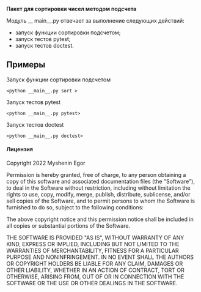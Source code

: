 **Пакет для сортировки чисел методом подсчета**

Модуль __ main__.py отвечает за выполнение следующих действий:
- запуск функции сортировки подсчетом;
- запуск тестов pytest;
- запуск тестов doctest.

## Примеры
Запуск функции сортировки подсчетом

    <python __main__.py sort >
Запуск тестов pytest

    <python __main__.py pytest>
Запуск тестов doctest

    <python __main__.py doctest>

#### Лицензия

Copyright 2022 Myshenin Egor

Permission is hereby granted, free of charge, to any person obtaining a copy of this software and associated documentation files (the "Software"), to deal in the Software without restriction, including without limitation the rights to use, copy, modify, merge, publish, distribute, sublicense, and/or sell copies of the Software, and to permit persons to whom the Software is furnished to do so, subject to the following conditions:

The above copyright notice and this permission notice shall be included in all copies or substantial portions of the Software.

THE SOFTWARE IS PROVIDED "AS IS", WITHOUT WARRANTY OF ANY KIND, EXPRESS OR IMPLIED, INCLUDING BUT NOT LIMITED TO THE WARRANTIES OF MERCHANTABILITY, FITNESS FOR A PARTICULAR PURPOSE AND NONINFRINGEMENT. IN NO EVENT SHALL THE AUTHORS OR COPYRIGHT HOLDERS BE LIABLE FOR ANY CLAIM, DAMAGES OR OTHER LIABILITY, WHETHER IN AN ACTION OF CONTRACT, TORT OR OTHERWISE, ARISING FROM, OUT OF OR IN CONNECTION WITH THE SOFTWARE OR THE USE OR OTHER DEALINGS IN THE SOFTWARE.

